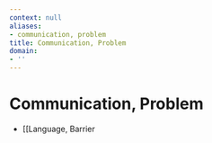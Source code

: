 ```yaml
---
context: null
aliases:
- communication, problem
title: Communication, Problem
domain:
- ''
---
```


# Communication, Problem

- [[Language, Barrier